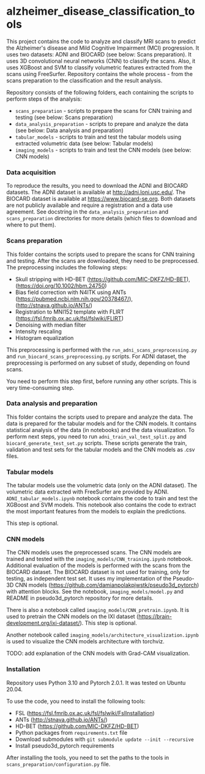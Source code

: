# alzheimer_disease_classification_tools

This project contains the code to analyze and classify MRI scans to predict the Alzheimer's disease and
Mild Cognitive Impairment (MCI) progression. It uses two datasets: ADNI and BIOCARD (see below: Scans preparation).
It uses 3D convolutional neural networks (CNN) to classify the scans. Also, it uses XGBoost and SVM to classify
volumetric features extracted from the scans using FreeSurfer. Repository contains the whole process - from the scans
preparation to the classification and the result analysis.

Repository consists of the following folders, each containing the scripts to perform steps of the analysis:

* `scans_preparation` - scripts to prepare the scans for CNN training and testing (see below: Scans preparation)
* `data_analysis_preparation` - scripts to prepare and analyze the data (see below: Data analysis and preparation)
* `tabular_models` - scripts to train and test the tabular models using extracted volumetric data (see below: Tabular models)
* `imaging_models` - scripts to train and test the CNN models (see below: CNN models)

### Data acquisition

To reproduce the results, you need to download the ADNI and BIOCARD datasets. The ADNI dataset is available at
http://adni.loni.usc.edu/. The BIOCARD dataset is available at https://www.biocard-se.org. Both datasets are
not publicly available and require a registration and a data use agreement. See docstring in the 
`data_analysis_preparation` and `scans_preparation` directories for more details (which files to download and where to put them).

### Scans preparation

This folder contains the scripts used to prepare the scans for CNN training and testing. After the scans are downloaded,
they need to be preprocessed. The preprocessing includes the following steps:

* Skull stripping with HD-BET (https://github.com/MIC-DKFZ/HD-BET), (https://doi.org/10.1002/hbm.24750)
* Bias field correction with N4ITK using ANTs (https://pubmed.ncbi.nlm.nih.gov/20378467/), (http://stnava.github.io/ANTs/)
* Registration to MNI152 template with FLIRT (https://fsl.fmrib.ox.ac.uk/fsl/fslwiki/FLIRT)
* Denoising with median filter
* Intensity rescaling
* Histogram equalization

This preprocessing is performed with the `run_adni_scans_preprocessing.py` and `run_biocard_scans_preprocessing.py`
scripts. For ADNI dataset, the preprocessing is performed on any subset of study, depending on found scans.

You need to perform this step first, before running any other scripts. This is very time-consuming step.

### Data analysis and preparation

This folder contains the scripts used to prepare and analyze the data. The data is prepared for the tabular models
and for the CNN models. It contains statistical analysis of the data (in notebooks) and the data visualization. To
perform next steps, you need to run `adni_train_val_test_split.py` and `biocard_generate_test_set.py` scripts. These 
scripts generate the train, validation and test sets for the tabular models and the CNN models as .csv files.

### Tabular models

The tabular models use the volumetric data (only on the ADNI dataset). The volumetric data extracted with FreeSurfer are
provided by ADNI. `ADNI_tabular_models.ipynb` notebook contains the code to train and test the XGBoost and SVM models.
This notebook also contains the code to extract the most important features from the models to explain the predictions.

This step is optional.

### CNN models

The CNN models uses the preprocessed scans. The CNN models are trained and tested with the
`imaging_models/CNN_training.ipynb` notebook. Additional evaluation of the models is performed with the
scans from the BIOCARD dataset. The BIOCARD dataset is not used for training, only for testing, as independent test set.
It uses my implementation of the Pseudo-3D CNN models (https://github.com/damianpolakpjwstk/pseudo3d_pytorch) with
attention blocks. See the notebook, `imaging_models/model.py` and README in pseudo3d_pytorch repository for more details.

There is also a notebook called `imaging_models/CNN_pretrain.ipynb`. It is used to pretrain the CNN models on the
IXI dataset (https://brain-development.org/ixi-dataset/). This step is optional.

Another notebook called `imaging_models/architecture_visualization.ipynb` is used to visualize the CNN models 
architecture with torchviz.


TODO: add explanation of the CNN models with Grad-CAM visualization.

### Installation

Repository uses Python 3.10 and Pytorch 2.0.1. It was tested on Ubuntu 20.04.

To use the code, you need to install the following tools:

* FSL (https://fsl.fmrib.ox.ac.uk/fsl/fslwiki/FslInstallation)
* ANTs (http://stnava.github.io/ANTs/)
* HD-BET (https://github.com/MIC-DKFZ/HD-BET)
* Python packages from `requirements.txt` file
* Download submodules with `git submodule update --init --recursive`
* Install pseudo3d_pytorch requirements

After installing the tools, you need to set the paths to the tools in `scans_preparation/configuration.py` file.
